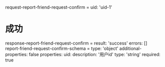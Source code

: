 request-report-friend-request-confirm =
  uid: 'uid-1'
# 成功
response-report-friend-request-confirm =
  result: 'success'
  errors: []
report-friend-request-confirm-schema =
  type: 'object'
  additional-properties: false
  properties:
    uid:
      description: '用户id'
      type: 'string'
      required: true
